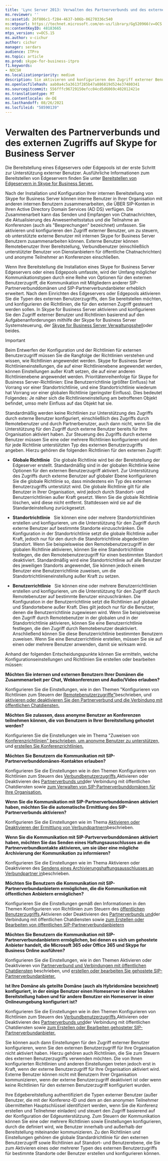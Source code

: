 ```yaml
---
title: 'Lync Server 2013: Verwalten des Partnerverbunds und des externen Zugriffs auf Skype for Business Server'
ms.reviewer: ''
ms:assetid: 26f806c1-f284-4637-b06b-06270336c540
ms:mtpsurl: https://technet.microsoft.com/en-us/library/Gg520966(v=OCS.15)
ms:contentKeyID: 48183665
mtps_version: v=OCS.15
ms.author: v-cichur
author: cichur
manager: serdars
audience: ITPro
ms.topic: article
ms.prod: skype-for-business-itpro
f1.keywords:
- NOCSH
ms.localizationpriority: medium
description: Sie aktivieren und konfigurieren den Zugriff externer Benutzer, um zu steuern, ob unterstützte externe Benutzer mit internen Skype for Business Server Benutzern zusammenarbeiten können.
ms.openlocfilehash: aab0a4c5a3613f285b47a886819d524e37480341
ms.sourcegitcommit: 556fffc96729150efcc04cd5d6069c402012421e
ms.translationtype: MT
ms.contentlocale: de-DE
ms.lasthandoff: 08/26/2021
ms.locfileid: "58590139"
---
```

# <a name="managing-federation-and-external-access-to-skype-for-business-server"></a>Verwalten des Partnerverbunds und des externen Zugriffs auf Skype for Business Server

Die Bereitstellung eines Edgeservers oder Edgepools ist der erste Schritt zur Unterstützung externer Benutzer. Ausführliche Informationen zum Bereitstellen von Edgeservern finden Sie unter [Bereitstellen von Edgeservern in Skype for Business Server.](../../deploy/deploy-edge-server/deploy-edge-server.md)

Nach der Installation und Konfiguration Ihrer internen Bereitstellung von Skype for Business Server können interne Benutzer in Ihrer Organisation mit anderen internen Benutzern zusammenarbeiten, die ÜBER SIP-Konten in Ihren Active Directory Domain Services (AD DS) verfügen. Die Zusammenarbeit kann das Senden und Empfangen von Chatnachrichten, die Aktualisierung des Anwesenheitsstatus und die Teilnahme an Konferenzen (auch als "Besprechungen" bezeichnet) umfassen. Sie aktivieren und konfigurieren den Zugriff externer Benutzer, um zu steuern, ob unterstützte externe Benutzer mit internen Skype for Business Server Benutzern zusammenarbeiten können. Externe Benutzer können Remotebenutzer Ihrer Bereitstellung, Verbundbenutzer (einschließlich unterstützter Benutzer von Dienstanbietern für öffentliche Chatnachrichten) und anonyme Teilnehmer an Konferenzen einschließen.

Wenn Ihre Bereitstellung die Installation eines Skype for Business Server Edgeservers oder eines Edgepools umfasste, wird der Umfang möglicher Kommunikationstypen durch eine Reihe von Optionen für den externen Benutzerzugriff, die Kommunikation mit Mitgliedern anderer SIP-Partnerverbunddomänen und SIP-Partnerverbundanbieter erheblich erweitert. Nach dem Einrichten des Edgeservers oder Edgepools aktivieren Sie die Typen des externen Benutzerzugriffs, den Sie bereitstellen möchten, und konfigurieren die Richtlinien, die für den externen Zugriff gesteuert werden sollen. In Skype for Business Server aktivieren und konfigurieren Sie den Zugriff externer Benutzer und Richtlinien basierend auf den Aufgabenanforderungen mithilfe der Skype for Business Server Systemsteuerung, der [Skype for Business Server Verwaltungsshell](../management-shell.md)oder beides. 



> [!IMPORTANT]  
> Beim Entwerfen der Konfiguration und der Richtlinien für externen Benutzerzugriff müssen Sie die Rangfolge der Richtlinien verstehen und wissen, wie Richtlinien angewendet werden. Skype for Business Server Richtlinieneinstellungen, die auf einer Richtlinienebene angewendet werden, können Einstellungen außer Kraft setzen, die auf einer anderen Richtlinienebene angewendet werden. Prioritätenreihenfolge für Skype for Business Server-Richtlinien: Eine Benutzerrichtlinie (größter Einfluss) hat Vorrang vor einer Standortrichtlinie, und eine Standortrichtlinie wiederum hat Vorrang vor einer globalen Richtlinie (geringster Einfluss). Dies bedeutet Folgendes: Je näher sich die Richtlinieneinstellung am betroffenen Objekt befindet, umso mehr Einfluss auf das Objekt hat sie.


Standardmäßig werden keine Richtlinien zur Unterstützung des Zugriffs durch externe Benutzer konfiguriert, einschließlich des Zugriffs durch Remotebenutzer und durch Partnerbenutzer, auch dann nicht, wenn Sie die Unterstützung für den Zugriff durch externe Benutzer bereits für Ihre Organisation aktiviert haben. Zur Steuerung des Zugriffs durch externe Benutzer müssen Sie eine oder mehrere Richtlinien konfigurieren und den für jede Richtlinie unterstützten Typ des externen Benutzerzugriffs angeben. Hierzu gehören die folgenden Richtlinien für den externen Zugriff:

  - **Globale Richtlinie**   Die globale Richtlinie wird bei der Bereitstellung der Edgeserver erstellt. Standardmäßig sind in der globalen Richtlinie keine Optionen für den externen Benutzerzugriff aktiviert. Zur Unterstützung des Zugriffs durch externe Benutzer auf globaler Ebene konfigurieren Sie die globale Richtlinie so, dass mindestens ein Typ des externen Benutzerzugriffs unterstützt wird. Die globale Richtlinie gilt für alle Benutzer in Ihrer Organisation, wird jedoch durch Standort- und Benutzerrichtlinien außer Kraft gesetzt. Wenn Sie die globale Richtlinie löschen, wird diese nicht entfernt. Stattdessen wird sie auf die Standardeinstellung zurückgesetzt.

  - **Standortrichtlinie**   Sie können eine oder mehrere Standortrichtlinien erstellen und konfigurieren, um die Unterstützung für den Zugriff durch externe Benutzer auf bestimmte Standorte einzuschränken. Die Konfiguration in der Standortrichtlinie setzt die globale Richtlinie außer Kraft, jedoch nur für den durch die Standortrichtlinie abgedeckten Standort. Wenn Sie beispielsweise den Remotebenutzerzugriff in der globalen Richtlinie aktivieren, können Sie eine Standortrichtlinie festlegen, die den Remotebenutzerzugriff für einen bestimmten Standort deaktiviert. Standardmäßig wird eine Standortrichtlinie auf alle Benutzer des jeweiligen Standorts angewendet, Sie können jedoch einem Benutzer eine Benutzerrichtlinie zuweisen, um die Standortrichtlinieneinstellung außer Kraft zu setzen.

  - **Benutzerrichtlinie**   Sie können eine oder mehrere Benutzerrichtlinien erstellen und konfigurieren, um die Unterstützung für den Zugriff durch Remotebenutzer auf bestimmte Benutzer einzuschränken. Die Konfiguration in der Benutzerrichtlinie setzt die Richtlinien auf globaler und Standortebene außer Kraft. Dies gilt jedoch nur für die Benutzer, denen die Benutzerrichtlinie zugewiesen wird. Wenn Sie beispielsweise den Zugriff durch Remotebenutzer in der globalen und in der Standortrichtlinie aktivieren, können Sie eine Benutzerrichtlinie festlegen, die den Zugriff durch Remotebenutzer deaktiviert. Anschließend können Sie diese Benutzerrichtlinie bestimmten Benutzern zuweisen. Wenn Sie eine Benutzerrichtlinie erstellen, müssen Sie sie auf einen oder mehrere Benutzer anwenden, damit sie wirksam wird.

Anhand der folgenden Entscheidungspunkte können Sie ermitteln, welche Konfigurationseinstellungen und Richtlinien Sie erstellen oder bearbeiten müssen:

**Möchten Sie internen und externen Benutzern Ihrer Domänen die Zusammenarbeit per Chat, Webkonferenzen und Audio/Video erlauben?**

Konfigurieren Sie die Einstellungen, wie in den Themen "Konfigurieren von Richtlinien zum Steuern der [Remotebenutzerzugriffe"](external-access-policies/configure-policies-to-control-remote-user-access.md)beschrieben, und [aktivieren oder deaktivieren Sie den Partnerverbund und die Verbindung mit öffentlichen Chatdiensten.](access-edge/enable-or-disable-federation-and-public-im-connectivity.md)

**Möchten Sie zulassen, dass anonyme Benutzer an Konferenzen teilnehmen können, die von Benutzern in Ihrer Bereitstellung gehostet werden?**

Konfigurieren Sie die Einstellungen wie im Thema "Zuweisen von [Konferenzrichtlinien" beschrieben, um anonyme Benutzer zu unterstützen,](access-edge/assign-conferencing-policies-to-support-anonymous-users.md) und [erstellen Sie Konferenzrichtlinien.](../conferencing/create-policies.md)

**Möchten Sie Benutzern die Kommunikation mit SIP-Partnerverbunddomänen-Kontakten erlauben?**

Konfigurieren Sie die Einstellungen wie in den Themen Konfigurieren von Richtlinien zum Steuern des [Verbundbenutzerzugriffs,](external-access-policies/configure-policies-to-control-federated-user-access.md)Aktivieren oder Deaktivieren des [Partnerverbunds und](access-edge/enable-or-disable-federation-and-public-im-connectivity.md)der Verbindung mit öffentlichen Chatdiensten sowie [zum Verwalten von SIP-Partnerverbunddomänen für Ihre Organisation.](sip-domains/manage-sip-federated-domains-for-your-organization.md)


**Wenn Sie die Kommunikation mit SIP-Partnerverbunddomänen aktiviert haben, möchten Sie die automatische Ermittlung des SIP-Partnerverbunds aktivieren?**

Konfigurieren Sie die Einstellungen wie im Thema [Aktivieren oder Deaktivieren der Ermittlung von Verbundpartnern](access-edge/enable-or-disable-discovery-of-federation-partners.md)beschrieben.

**Wenn Sie die Kommunikation mit SIP-Partververbunddomänen aktiviert haben, möchten Sie das Senden eines Haftungsausschlusses an die Partnerverbundkontakte aktivieren, um sie über eine mögliche Archivierung der Kommunikation zu informieren?**

Konfigurieren Sie die Einstellungen wie im Thema Aktivieren oder Deaktivieren des [Sendens eines Archivierungshaftungsausschlusses an Verbundpartner in](access-edge/enable-or-disable-sending-an-archiving-disclaimer-to-federated-partners.md)beschrieben.

**Möchten Sie Benutzern die Kommunikation mit SIP-Partnerverbundanbietern ermöglichen, die die Kommunikation mit öffentlichen Anbietern ermöglichen?**

Konfigurieren Sie die Einstellungen gemäß den Informationen in den Themen Konfigurieren von Richtlinien zum Steuern des [öffentlichen Benutzerzugriffs,](external-access-policies/configure-policies-to-control-public-user-access.md)Aktivieren oder Deaktivieren des [Partnerverbunds und](access-edge/enable-or-disable-federation-and-public-im-connectivity.md)der Verbindung mit öffentlichen Chatdiensten sowie [zum Erstellen oder Bearbeiten von öffentlichen SIP-Partnerverbundanbietern](sip-providers/manage-sip-federated-providers-for-your-organization.md#create-or-edit-public-sip-federated-providers-in-skype-for-business-server)


**Möchten Sie Benutzern die Kommunikation mit SIP-Partnerverbundanbietern ermöglichen, bei denen es sich um gehostete Anbieter handelt, die Microsoft 365 oder Office 365 und Skype for Business Online ausführen?**

Konfigurieren Sie die Einstellungen, wie in den Themen Aktivieren oder Deaktivieren von [Partnerverbund und Verbindungen mit öffentlichen Chatdiensten](access-edge/enable-or-disable-federation-and-public-im-connectivity.md) beschrieben, und [erstellen oder bearbeiten Sie gehostete SIP-Partnerverbundanbieter.](sip-providers/manage-sip-federated-providers-for-your-organization.md#create-or-edit-hosted-sip-federated-providers-in-skype-for-business-server)

**Ist Ihre Domäne als geteilte Domäne (auch als Hybridomäne bezeichnet) konfiguriert, in der einige Benutzer einen Homeserver in einer lokalen Bereitstellung haben und für andere Benutzer ein Homeserver in einer Onlineumgebung konfiguriert ist?**

Konfigurieren Sie die Einstellungen wie in den Themen Konfigurieren von Richtlinien zum Steuern des [Verbundbenutzerzugriffs,](external-access-policies/configure-policies-to-control-federated-user-access.md)Aktivieren oder Deaktivieren des [Partnerverbunds und](access-edge/enable-or-disable-federation-and-public-im-connectivity.md)der Verbindung mit öffentlichen Chatdiensten sowie [zum Erstellen oder Bearbeiten gehosteter SIP-Partnerverbundanbieter.](sip-providers/manage-sip-federated-providers-for-your-organization.md#create-or-edit-hosted-sip-federated-providers-in-skype-for-business-server)


Sie können auch dann Einstellungen für den Zugriff externer Benutzer konfigurieren, wenn Sie den externen Benutzerzugriff für Ihre Organisation nicht aktiviert haben. Hierzu gehören auch Richtlinien, die Sie zum Steuern des externen Benutzerzugriffs verwenden möchten. Die von Ihnen konfigurierten Richtlinien und anderen Einstellungen treten jedoch erst in Kraft, wenn der externe Benutzerzugriff für Ihre Organisation aktiviert wird. Externe Benutzer können nicht mit Benutzern Ihrer Organisation kommunizieren, wenn der externe Benutzerzugriff deaktiviert ist oder wenn keine Richtlinien für den externen Benutzerzugriff konfiguriert wurden.

Ihre Edgebereitstellung authentifiziert die Typen externer Benutzer (außer Benutzer, die mit der Konferenz-ID und dem an den anonymen Teilnehmer übermittelten Hauptschlüssel identifiziert werden, wenn Sie die Konferenz erstellen und Teilnehmer einladen) und steuert den Zugriff basierend auf der Konfiguration der Edgeunterstützung. Zum Steuern der Kommunikation können Sie eine oder mehrere Richtlinien sowie Einstellungen konfigurieren, durch die definiert wird, wie Benutzer innerhalb und außerhalb der Bereitstellung miteinander kommunizieren. Zu den Richtlinien und Einstellungen gehören die globale Standardrichtlinie für den externen Benutzerzugriff sowie Richtlinien auf Standort- und Benutzerebene, die Sie zum Aktivieren eines oder mehrerer Typen des externen Benutzerzugriffs für bestimmte Standorte oder Benutzer erstellen und konfigurieren können.


